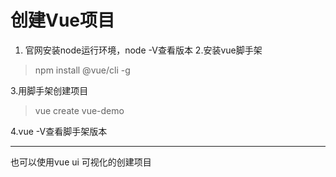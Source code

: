 # 创建Vue项目 #
1. 官网安装node运行环境，node -V查看版本
2.安装vue脚手架
> npm install @vue/cli -g

3.用脚手架创建项目

> vue create vue-demo

4.vue -V查看脚手架版本

----------
也可以使用vue ui 可视化的创建项目


